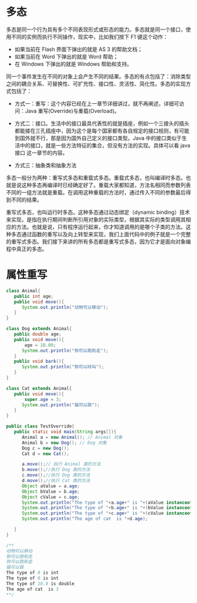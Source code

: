 # 多态

多态是同一个行为具有多个不同表现形式或形态的能力。多态就是同一个接口，使用不同的实例而执行不同操作，现实中，比如我们按下 F1 键这个动作：

- 如果当前在 Flash 界面下弹出的就是 AS 3 的帮助文档；
- 如果当前在 Word 下弹出的就是 Word 帮助；
- 在 Windows 下弹出的就是 Windows 帮助和支持。

同一个事件发生在不同的对象上会产生不同的结果。多态的有点包括了：消除类型之间的耦合关系、可替换性、可扩充性、接口性、灵活性、简化性。多态的实现方式包括了：

- 方式一：重写：这个内容已经在上一章节详细讲过，就不再阐述，详细可访问：Java 重写(Override)与重载(Overload)。

- 方式二：接口。生活中的接口最具代表性的就是插座，例如一个三接头的插头都能接在三孔插座中，因为这个是每个国家都有各自规定的接口规则，有可能到国外就不行，那是因为国外自己定义的接口类型。Java 中的接口类似于生活中的接口，就是一些方法特征的集合，但没有方法的实现。具体可以看 java 接口 这一章节的内容。

- 方式三：抽象类和抽象方法

多态一般分为两种：重写式多态和重载式多态。重载式多态，也叫编译时多态。也就是说这种多态再编译时已经确定好了。重载大家都知道，方法名相同而参数列表不同的一组方法就是重载。在调用这种重载的方法时，通过传入不同的参数最后得到不同的结果。

重写式多态，也叫运行时多态。这种多态通过动态绑定（dynamic binding）技术来实现，是指在执行期间判断所引用对象的实际类型，根据其实际的类型调用其相应的方法。也就是说，只有程序运行起来，你才知道调用的是哪个子类的方法。这种多态通过函数的重写以及向上转型来实现，我们上面代码中的例子就是一个完整的重写式多态。我们接下来讲的所有多态都是重写式多态，因为它才是面向对象编程中真正的多态。

# 属性重写

```java
class Animal{
   public int age;
   public void move(){
      System.out.println("动物可以移动");
   }
}

class Dog extends Animal{
   public double age;
   public void move(){
       age = 10.00;
      System.out.println("狗可以跑和走");
   }
   public void bark(){
      System.out.println("狗可以吠叫");
   }
}

class Cat extends Animal{
   public void move(){
       super.age = 3;
      System.out.println("猫可以跳");
   }
}

public class TestOverride{
   public static void main(String args[]){
      Animal a = new Animal(); // Animal 对象
      Animal b = new Dog(); // Dog 对象
      Dog c = new Dog();
      Cat d = new Cat();

      a.move();// 执行 Animal 类的方法
      b.move();//执行 Dog 类的方法
      c.move();//执行 Dog 类的方法
      d.move();//执行 Cat 类的方法
      Object aValue = a.age;
      Object bValue = b.age;
      Object cValue = c.age;
      System.out.println("The type of "+a.age+" is "+(aValue instanceof Double ? "double" : (aValue instanceof Integer ? "int" : "")));
      System.out.println("The type of "+b.age+" is "+(bValue instanceof Double ? "double" : (bValue instanceof Integer ? "int" : "")));
      System.out.println("The type of "+c.age+" is "+(cValue instanceof Double ? "double" : (cValue instanceof Integer ? "int" : "")));// 覆盖age属性
      System.out.println("The age of cat  is "+d.age);

   }
}

/**
动物可以移动
狗可以跑和走
狗可以跑和走
猫可以跳
The type of 0 is int
The type of 0 is int
The type of 10.0 is double
The age of cat  is 3
**/
```
